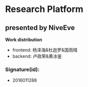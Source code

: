 # Research Platform
## presented by NiveEve
**Work distribution**
- frontend: 杨泽海&杜迦罗&国雨晴
- backend: 卢政荣&黄冰鉴

### Signature(id):
- 2016011288
